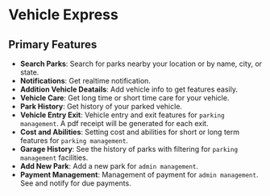 # Vehicle Express

## Primary Features

- **Search Parks**: Search for parks nearby your location or by name, city, or state.
- **Notifications**: Get realtime notification.
- **Addition Vehicle Deatails**: Add vehicle info to get features easily.
- **Vehicle Care**: Get long time or short time care for your vehicle.
- **Park History**: Get history of your parked vehicle.
- **Vehicle Entry Exit**: Vehicle entry and exit features for `parking management`. A pdf receipt will be generated for each exit.
- **Cost and Abilities**: Setting cost and abilities for short or long term features for `parking management`.
- **Garage History**: See the history of parks with filtering for `parking management` facilities.
- **Add New Park**: Add a new park for `admin management`.
- **Payment Management**: Management of payment for `admin management`. See and notify for due payments.
